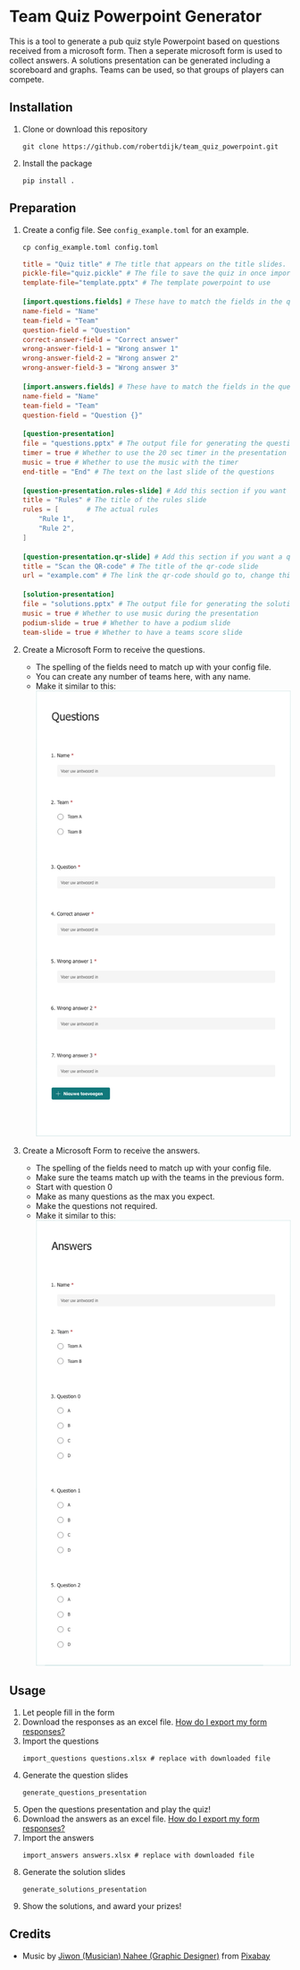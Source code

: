 # Team Quiz Powerpoint Generator

This is a tool to generate a pub quiz style Powerpoint based on questions received from a microsoft form.
Then a seperate microsoft form is used to collect answers.
A solutions presentation can be generated including a scoreboard and graphs.
Teams can be used, so that groups of players can compete.

## Installation

1. Clone or download this repository
    ```shell
   git clone https://github.com/robertdijk/team_quiz_powerpoint.git
    ```
2. Install the package
    ```shell
   pip install . 
   ```

## Preparation

1. Create a config file. See `config_example.toml` for an example.
   ```shell
   cp config_example.toml config.toml
   ```

   ```toml
   title = "Quiz title" # The title that appears on the title slides.
   pickle-file="quiz.pickle" # The file to save the quiz in once imported
   template-file="template.pptx" # The template powerpoint to use
   
   [import.questions.fields] # These have to match the fields in the questions form
   name-field = "Name"
   team-field = "Team"
   question-field = "Question"
   correct-answer-field = "Correct answer"
   wrong-answer-field-1 = "Wrong answer 1"
   wrong-answer-field-2 = "Wrong answer 2"
   wrong-answer-field-3 = "Wrong answer 3"
   
   [import.answers.fields] # These have to match the fields in the questions answers
   name-field = "Name"
   team-field = "Team"
   question-field = "Question {}"
   
   [question-presentation]
   file = "questions.pptx" # The output file for generating the questions presentation
   timer = true # Whether to use the 20 sec timer in the presentation
   music = true # Whether to use the music with the timer
   end-title = "End" # The text on the last slide of the questions
   
   [question-presentation.rules-slide] # Add this section if you want a rules slide
   title = "Rules" # The title of the rules slide
   rules = [       # The actual rules
       "Rule 1",
       "Rule 2",
   ]
   
   [question-presentation.qr-slide] # Add this section if you want a qr-code slide
   title = "Scan the QR-code" # The title of the qr-code slide
   url = "example.com" # The link the qr-code should go to, change this to the link of the answers form
   
   [solution-presentation]
   file = "solutions.pptx" # The output file for generating the solutions presentation
   music = true # Whether to use music during the presentation
   podium-slide = true # Whether to have a podium slide
   team-slide = true # Whether to have a teams score slide
   ```

2. Create a Microsoft Form to receive the questions.
    - The spelling of the fields need to match up with your config file.
    - You can create any number of teams here, with any name.
    - Make it similar to this:
      ![Example of questions form](img/questions_form.png)

3. Create a Microsoft Form to receive the answers.
    - The spelling of the fields need to match up with your config file.
    - Make sure the teams match up with the teams in the previous form.
    - Start with question 0
    - Make as many questions as the max you expect.
    - Make the questions not required.
    - Make it similar to this:
      ![Example of answers form](img/answers_form.png)

## Usage

1. Let people fill in the form
2. Download the responses as an excel
   file. [How do I export my form responses?](https://support.microsoft.com/en-gb/office/how-do-i-export-my-form-responses-fb0aee53-0fd9-43bf-9c48-af081b6895d5)
3. Import the questions
   ```shell
   import_questions questions.xlsx # replace with downloaded file
   ```
4. Generate the question slides
   ```shell
   generate_questions_presentation
   ```
5. Open the questions presentation and play the quiz!
6. Download the answers as an excel
   file. [How do I export my form responses?](https://support.microsoft.com/en-gb/office/how-do-i-export-my-form-responses-fb0aee53-0fd9-43bf-9c48-af081b6895d5)
7. Import the answers
   ```shell
   import_answers answers.xlsx # replace with downloaded file
   ```
8. Generate the solution slides
   ```shell
   generate_solutions_presentation
   ```
9. Show the solutions, and award your prizes!
   
## Credits

- Music by <a href="https://pixabay.com/nl/users/mondayhopes-22948862/?utm_source=link-attribution&amp;utm_medium=referral&amp;utm_campaign=music&amp;utm_content=8018">Jiwon (Musician) Nahee (Graphic Designer)</a> from <a href="https://pixabay.com//?utm_source=link-attribution&amp;utm_medium=referral&amp;utm_campaign=music&amp;utm_content=8018">Pixabay</a>
